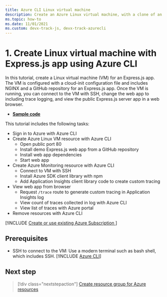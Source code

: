 ```yaml
---
title: Azure CLI Linux virtual machine
description: Create an Azure Linux virtual machine, with a clone of an Express.js-based app from a GitHub repository.  
ms.topic: how-to
ms.date: 11/01/2021
ms.custom: devx-track-js, devx-track-azurecli
---
```


# 1. Create Linux virtual machine with Express.js app using Azure CLI

In this tutorial, create a Linux virtual machine (VM) for an Express.js app. The VM is configured with a cloud-init configuration file and includes NGINX and a GitHub repository for an Express.js app. Once the VM is running, you can connect to the VM with SSH, change the web app to including trace logging, and view the public Express.js server app in a web browser.

* [**Sample code**](https://github.com/Azure-Samples/js-e2e-vm)

This tutorial includes the following tasks:

* Sign in to Azure with Azure CLI
* Create Azure Linux VM resource with Azure CLI
    * Open public port 80
    * Install demo Express.js web app from a GitHub repository
    * Install web app dependencies
    * Start web app
* Create Azure Monitoring resource with Azure CLI
    * Connect to VM with SSH
    * Install Azure SDK client library with npm
    * Add Application Insights client library code to create custom tracing
* View web app from browser
    * Request `/trace` route to generate custom tracing in Application Insights log
    * View count of traces collected in log with Azure CLI
    * View list of traces with Azure portal
* Remove resources with Azure CLI

[!INCLUDE [Create or use existing Azure Subscription ](../../includes/environment-subscription-h2.md)]

## Prerequisites

- SSH to connect to the VM: Use a modern terminal such as bash shell, which includes SSH.
[!INCLUDE [Azure CLI](../../../includes/azure-cli-prepare-your-environment-no-header.md)]


## Next step

> [!div class="nextstepaction"]
> [Create resource group for Azure resources](create-azure-monitoring-application-insights-web-resource.md) 